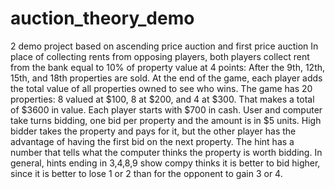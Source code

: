 # auction_theory_demo
2 demo project based on ascending price auction and first price auction
In place of collecting rents from opposing players, both players collect rent from the bank equal to 10% of property value at 4 points: After the 9th, 12th, 15th, and 18th properties are sold. At the end of the game, each player adds the total value of all properties owned to see who wins.
The game has 20 properties: 8 valued at $100, 8 at $200, and 4 at $300. That makes a total of $3600 in value. Each player starts with $700 in cash. User and computer take turns bidding, one bid per property and the amount is in $5 units. High bidder takes the property and pays for it, but the other player has the advantage of having the first bid on the next property. The hint has a number that tells what the computer thinks the property is worth bidding.
In general, hints ending in 3,4,8,9 show compy thinks it is better to bid higher, since it is better to lose 1 or 2 than for the opponent to gain 3 or 4.
